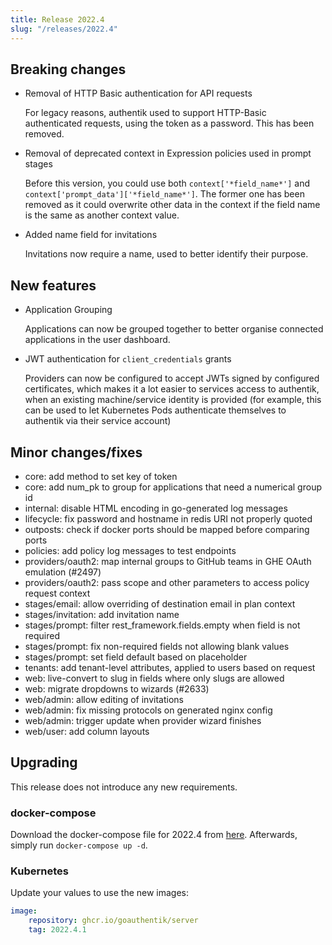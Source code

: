 ```yaml
---
title: Release 2022.4
slug: "/releases/2022.4"
---
```


## Breaking changes

- Removal of HTTP Basic authentication for API requests

    For legacy reasons, authentik used to support HTTP-Basic authenticated requests, using the token as a password. This has been removed.

- Removal of deprecated context in Expression policies used in prompt stages

    Before this version, you could use both `context['*field_name*']` and `context['prompt_data']['*field_name*']`. The former one has been removed as it could overwrite other data in the context if the field name is the same as another context value.

- Added name field for invitations

    Invitations now require a name, used to better identify their purpose.

## New features

- Application Grouping

    Applications can now be grouped together to better organise connected applications in the user dashboard.

- JWT authentication for `client_credentials` grants

    Providers can now be configured to accept JWTs signed by configured certificates, which makes it a lot easier to services access to authentik, when an existing machine/service identity is provided (for example, this can be used to let Kubernetes Pods authenticate themselves to authentik via their service account)

## Minor changes/fixes

- core: add method to set key of token
- core: add num_pk to group for applications that need a numerical group id
- internal: disable HTML encoding in go-generated log messages
- lifecycle: fix password and hostname in redis URI not properly quoted
- outposts: check if docker ports should be mapped before comparing ports
- policies: add policy log messages to test endpoints
- providers/oauth2: map internal groups to GitHub teams in GHE OAuth emulation (#2497)
- providers/oauth2: pass scope and other parameters to access policy request context
- stages/email: allow overriding of destination email in plan context
- stages/invitation: add invitation name
- stages/prompt: filter rest_framework.fields.empty when field is not required
- stages/prompt: fix non-required fields not allowing blank values
- stages/prompt: set field default based on placeholder
- tenants: add tenant-level attributes, applied to users based on request
- web: live-convert to slug in fields where only slugs are allowed
- web: migrate dropdowns to wizards (#2633)
- web/admin: allow editing of invitations
- web/admin: fix missing protocols on generated nginx config
- web/admin: trigger update when provider wizard finishes
- web/user: add column layouts

## Upgrading

This release does not introduce any new requirements.

### docker-compose

Download the docker-compose file for 2022.4 from [here](https://goauthentik.io/version/2022.4/docker-compose.yml). Afterwards, simply run `docker-compose up -d`.

### Kubernetes

Update your values to use the new images:

```yaml
image:
    repository: ghcr.io/goauthentik/server
    tag: 2022.4.1
```
